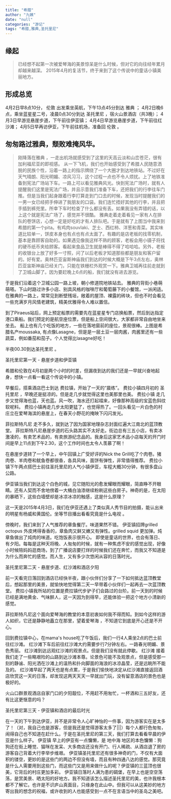 ```yaml
---
title: "希腊"
author: "九姨"
date: "null"
categories: "游记"
tags: "希腊,雅典,圣托里尼"
---
```


## 缘起

>已经想不起第一次被爱琴海的美景惊呆是什么时候，但对它的向往经年累月却越来越深。 2015年4月的复活节，终于来到了这个传说中的童话小镇美丽地方。

## 形成总览

4月2日早8点10分， 伦敦 出发乘坐英航，下午13点45分到达 雅典 ；
4月2日晚6点，乘坐蓝星星二号，凌晨0点30分到达 圣托里尼 ，宿火山景酒店（共3晚）；
4月3日早游览悬崖步道，下午前往伊亚镇；
4月4日早游览悬崖步道，下午前往红沙滩；
4月5日早再访伊亚，下午前往机场，准备回 伦敦 。


## 匆匆路过雅典，颓败难掩风华。
>刚降落在雅典 ，一走出机场就感受到了这里的天高云淡和山峦苍茫，很有加利福尼亚的即视感。 从一下飞机，我们也开始感受到了希腊人民随意洒脱的民族个性，沿着一路上的指示牌绕了一个大圈才到达地铁站。不过好在天气晴朗、阳光明媚、凉风习习，这个过程一点也不令人烦扰。上了地铁准备到宪法广场站下车。一路上可以看见雅典风光。快到宪法广场时，就有人提醒我们这里是宪法广场，并且示意我们准备下车，还把我们的行李往车门推。但是当我们起身跟着行李打算走到门口去的时候，发现当时提醒我们的一男一女已经把手伸进了我朋友的口袋。我们连忙捂好其他的行李，并且把手插到裤兜里。所幸下车时检查了什么都没有丢。如果我没有弄错的话，以上这个就是宪法广场了，感觉并不很酷。 雅典走着走着看见一家有人在排队的卷饼店，心想一定是好吃的才有人排队吧。于是就有了上图当中我来到希腊的第一个pita。有鸡肉souvlaki、芝士、西红柿、洋葱和青菜。其实味道比较单一，饼皮本身也有点也有点太面了。有趣的是店老板的找零机制，基本是靠顾客自助的。如果遇见像我这样不熟的顾客，老板会用小镊子将找的硬币纸币夹给顾客。看起来食品卫生就是棒得不得了哈哈哈。另外，老板的收银台上放了好多一寸照，问了以后老板才知道那些都是朋友和客户留的。好有爱。奥林匹亚宙斯神庙我们到达的时候大概是下午3点左右，奥林匹亚宙斯神庙已经关门，只能在铁栅栏外观赏一下。雅典卫城再往前走就到了卫城山脚了。因为要赶晚上6点的船，我们就没有进去游览。 

于是我们沿着这个卫城公园一路上坡，朝小修道院地铁站去。 雅典的背街小巷萌萌嗒。下山时路过许多小店、别具风格的咖啡厅和葡萄藤下的小餐馆，一派闲适。在雅典的一路上，常常见到断壁残垣，敞着的屋顶、裸露的砖块，但也不时会看见一些充满岁月风情老建筑，精美优雅得令人难以置信。

到了Piraeus站后，网上预定船票的需要先在蓝星星专门店换船票，然后到达指定港口乘船。我们预定的是航空座位票，但是船上空间很大，大家都非常自由地坐来坐去。 船上也有几个吃饭的地方，一些在落地窗前的座位，景观很棒。上图是希腊名产moussaka, 有点像Lasagne，但是是一层土豆一层肉酱，肉酱里还有一些蔬菜，例如番茄和茄子。个人觉得比lasagne好吃！

半夜00.30到达圣托里尼 。

圣托里尼第一天 - 悬崖步道和伊亚镇

希腊和伦敦在4月初是两个小时的时差，但漏夜到达的我们还是一早就兴奋地起身，想快一点看一看这个传说中的小镇。

早餐后，搭乘酒店巴士到达 费拉镇，开始了一天的“晨练”。 费拉小镇四月初的 圣托里尼 ，早晚还是挺凉的。但是走几步就觉得这里也美那里也美。 费拉小镇 走几步又觉得海也蓝，天也蓝。风一吹，海水还打起褶来，好像那种高级的宝蓝色斜纹软呢料。 费拉小镇再走几步太阳更猛了，也觉得热了。一回头看见一片白色的村庄立在爱琴海滨的悬崖上，在春天小野花的掩映下闪闪发光。

菲拉斯特凡尼 走不多久，就到达了因为国家地理杂志封面红遍大江南北的蓝顶教堂。 菲拉斯特凡尼悬崖步道的石头路其实不太好走。街边总有三五小店，有卖冰激凌的，有卖艺术品的，有卖旅游纪念品的。我身后这家艺术品小店每天的开门时间是早上11点到下午2.30，这个工作时间也太令人羡慕了啊！

在悬崖步道转了一个早上，中午回镇上广受好评的Nick the Grill吃了个肉卷。猪肉卷、羊肉卷和鱿鱼卷都很香，各具风味，面饼有弹性，非常值得推荐。 费拉小镇下午两点搭巴士前往圣托里尼的人气小镇伊亚，车程大概30分钟，有很多盘山公路。

伊亚镇当我们到达这个白色的城，见它随阳光的愈发耀眼而耀眼，简直睁不开眼睛。还有人契而不舍地傍着一大桶白油漆继续粉刷这些白房子。神奇的是，在太阳的暴晒下，这些白墙壁却是冰凉冰凉的触感，这是什么原理？

这一天是2015年4月3日，我们在伊亚还遇上了类似真人秀节目的拍摄，能认出来的明星有杨威和黄国伦。坐等节目播出看看究竟是什么电视 。

傍晚时，我们来到了人气推荐的章鱼餐厅。味道果然不错。 伊亚镇招牌grilled octopus 外皮烤得香香的，章鱼肉又鲜又嫩又有弹性。grilled squid 更加弹。炖章鱼做出了炖肉的味道。吃饱饭表示很开心。 即使是童话的世界，也会有落日、有夕阳。每每是这种天将晚、人匆匆的时候，就有一种焦虑不安的感觉出现，好像小时候陪妈妈逛商场，到了广播说店要打烊的时候我们还在奔忙，而我又不知道是为什么而奔忙的感觉。而人生，又有多少次悠闲从容的日落时光。

圣托里尼第二天 - 悬崖步道、红沙滩和酒店夕阳

前一天看完日落回到酒店已经快半夜，跟小伙伴们分享了一下如何抵达蓝顶教堂后，想起那里的美景，就愉快地觉得第二天一早带着小伙伴们一起再去一次蓝顶教堂。 费拉小镇我所站的位置是费拉镇代步驴子们会路过的台阶。前一天到的时候已经是满地黄金、气味醉人，这一天因为到得早，还能体验一把这个地方小清新的感觉。 

菲拉斯特凡尼这个面向爱琴海的教堂的本意初衷如何我不得而知。到如今这样的游人如织，它还是静静地矗立在那里，望着爱琴海 ，不知道它到底是开心还是不开心。

回到费拉镇中心，在mama's house吃了午饭后，我们一行4人乘坐2点的巴士前往红沙滩。 红沙滩下车后前往红沙滩大约需要步行7分钟左右。一路春光明媚、景色秀丽。 红沙滩到达远观红沙滩的观景点。但是我们没有就此停歇。 红沙滩 接着我们走了一些略艰险的山路到达沙滩本尊。论景色可能不及观景点，但是感受那一刻的静谧、阳光洒在沙滩上的温热和扑向脚面的海浪的冰凉晶莹，还是远眺所不能及的。 红沙滩早起了两天也是有点累，于是我们愉快地决定从红沙滩直接返回酒店欣赏这一天的日落，却发现这两天天天一早就出门玩，没有留意酒店的景色也是极好的。 

火山口群景观酒店自家门口的夕阳靓位，不用赶不用匆忙，一杯酒和三五好友，还有比这更惬意的吗？

圣托里尼第三天 - 伊亚镇和酒店的最后时光

在一天的下午到达伊亚，并不是非常令人心旷神怡的一件事，因为游客实在是太多了！（对，我自己也是游客，但是我还是觉得游客太多了|||）每个人都行色匆匆，闹得自己也不知道在赶什么。于是在圣托里尼的第三天，我们打算去看看早晨的伊亚是什么样子。 伊亚镇 早上的伊亚有一点慵懒，是 地中海 地区的本色慵懒：狗狗还在街上睡觉、猫咪在发呆、大多商店还没有开门、行人稀疏、从酒店退了房的游客自己背着大行李举步维艰。 伊亚镇圣托里尼还有很多神奇的门，不仅有大面积的镂空，更妙的是这些门的两边不但没有墙，而且有种四通八达的感觉。那究竟是什么人需要用到这些门，而这些门又是用来做什么的呢？伊亚镇的三蓝顶也很美，它背后的村庄更加多彩。 伊亚镇日落时人满为患的碉堡，在早上也是空空荡荡，是赏美景、晒太阳的好地方。我不知道该怎么描述圣托里尼的美，也许我根本都不了解它。也许是不识庐山真面目，只缘身在此山中。但我可以从这美妙的地方寄出我的想念的祝福，或许收到的人也能感受到一点不在言语当中的圣岛之美吧。
